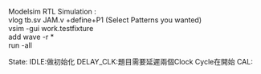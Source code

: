 Modelsim RTL Simulation :   
vlog tb.sv JAM.v +define+P1 (Select Patterns you wanted)  
vsim -gui work.testfixture  
add wave -r *  
run -all  

State: 
IDLE:做初始化
DELAY_CLK:題目需要延遲兩個Clock Cycle在開始
CAL:
